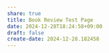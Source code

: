 ```yaml
---
share: true
title: Book Review Test Page
date: 2024-12-28T18:24:58+09:00
draft: false
create-date: 2024-12-28.182458
---
```

